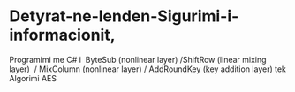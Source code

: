 # Detyrat-ne-lenden-Sigurimi-i-informacionit,

Programimi me C# i  ByteSub (nonlinear layer) /ShiftRow (linear mixing layer)  / MixColumn (nonlinear layer) / AddRoundKey (key addition layer) tek Algorimi AES	
